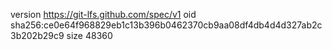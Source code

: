 version https://git-lfs.github.com/spec/v1
oid sha256:ce0e64f968829eb1c13b396b0462370cb9aa08df4db4d4d327ab2c3b202b29c9
size 48360
